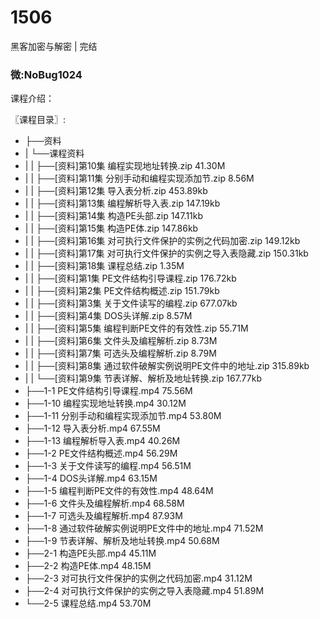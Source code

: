 # 1506
黑客加密与解密 | 完结
### 微:NoBug1024 


课程介绍：

〖课程目录〗:       

- ├──资料  
- |   └──课程资料  
- |   |   ├──[资料]第10集 编程实现地址转换.zip  41.30M
- |   |   ├──[资料]第11集 分别手动和编程实现添加节.zip  8.56M
- |   |   ├──[资料]第12集 导入表分析.zip  453.89kb
- |   |   ├──[资料]第13集 编程解析导入表.zip  147.19kb
- |   |   ├──[资料]第14集 构造PE头部.zip  147.11kb
- |   |   ├──[资料]第15集 构造PE体.zip  147.86kb
- |   |   ├──[资料]第16集 对可执行文件保护的实例之代码加密.zip  149.12kb
- |   |   ├──[资料]第17集 对可执行文件保护的实例之导入表隐藏.zip  150.31kb
- |   |   ├──[资料]第18集 课程总结.zip  1.35M
- |   |   ├──[资料]第1集 PE文件结构引导课程.zip  176.72kb
- |   |   ├──[资料]第2集 PE文件结构概述.zip  151.79kb
- |   |   ├──[资料]第3集 关于文件读写的编程.zip  677.07kb
- |   |   ├──[资料]第4集 DOS头详解.zip  8.57M
- |   |   ├──[资料]第5集 编程判断PE文件的有效性.zip  55.71M
- |   |   ├──[资料]第6集 文件头及编程解析.zip  8.73M
- |   |   ├──[资料]第7集 可选头及编程解析.zip  8.79M
- |   |   ├──[资料]第8集 通过软件破解实例说明PE文件中的地址.zip  315.89kb
- |   |   └──[资料]第9集 节表详解、解析及地址转换.zip  167.77kb
- ├──1-1 PE文件结构引导课程.mp4  75.56M
- ├──1-10 编程实现地址转换.mp4  30.12M
- ├──1-11 分别手动和编程实现添加节.mp4  53.80M
- ├──1-12 导入表分析.mp4  67.55M
- ├──1-13 编程解析导入表.mp4  40.26M
- ├──1-2 PE文件结构概述.mp4  56.29M
- ├──1-3 关于文件读写的编程.mp4  56.51M
- ├──1-4 DOS头详解.mp4  63.15M
- ├──1-5 编程判断PE文件的有效性.mp4  48.64M
- ├──1-6 文件头及编程解析.mp4  68.58M
- ├──1-7 可选头及编程解析.mp4  87.93M
- ├──1-8 通过软件破解实例说明PE文件中的地址.mp4  71.52M
- ├──1-9 节表详解、解析及地址转换.mp4  50.68M
- ├──2-1 构造PE头部.mp4  45.11M
- ├──2-2 构造PE体.mp4  48.15M
- ├──2-3 对可执行文件保护的实例之代码加密.mp4  31.12M
- ├──2-4 对可执行文件保护的实例之导入表隐藏.mp4  51.89M
- └──2-5 课程总结.mp4  53.70M
